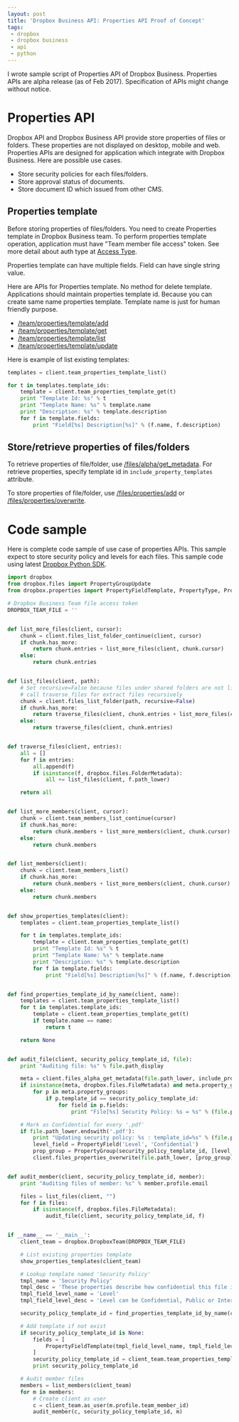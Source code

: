 ```yaml
---
layout: post
title: 'Dropbox Business API: Properties API Proof of Concept'
tags:
 - dropbox
 - dropbox business
 - api
 - python
---
```


I wrote sample script of Properties API of Dropbox Business. Properties APIs are alpha release (as of Feb 2017).
Specification of APIs might change without notice.

# Properties API

Dropbox API and Dropbox Business API provide store properties of files or folders.
These properties are not displayed on desktop, mobile and web.
Properties APIs are designed for application which integrate with Dropbox Business.
Here are possible use cases.

* Store security policies for each files/folders.
* Store approval status of documents.
* Store document ID which issued from other CMS.

## Properties template

Before storing properties of files/folders. You need to create Properties template in Dropbox Business team. To perform properties template operation, application must have "Team member file access" token. See more detail about auth type at [Access Type](https://www.dropbox.com/developers/documentation/http/teams#access-types).

Properties template can have multiple fields. Field can have single string value.

Here are APIs for Properties template. No method for delete template. Applications should maintain properties template id. Because you can create same name properties template. Template name is just for human friendly purpose.

* [/team/properties/template/add](https://www.dropbox.com/developers/documentation/http/teams#team-properties-template-add)
* [/team/properties/template/get](https://www.dropbox.com/developers/documentation/http/teams#team-properties-template-get)
* [/team/properties/template/list](https://www.dropbox.com/developers/documentation/http/teams#team-properties-template-list)
* [/team/properties/template/update](https://www.dropbox.com/developers/documentation/http/teams#team-properties-template-update)

Here is example of list existing templates:

```python
templates = client.team_properties_template_list()

for t in templates.template_ids:
    template = client.team_properties_template_get(t)
    print "Template Id: %s" % t
    print "Template Name: %s" % template.name
    print "Description: %s" % template.description
    for f in template.fields:
        print "Field[%s] Description[%s]" % (f.name, f.description)
```

## Store/retrieve properties of files/folders

To retrieve properties of file/folder, use [/files/alpha/get_metadata](https://www.dropbox.com/developers/documentation/http/documentation#files-alpha-get_metadata). For retrieve properties, specify template id in `include_property_templates` attribute. 

To store properties of file/folder, use [/files/properties/add](https://www.dropbox.com/developers/documentation/http/documentation#files-properties-add) or [/files/properties/overwrite](https://www.dropbox.com/developers/documentation/http/documentation#files-properties-overwrite).

# Code sample

Here is complete code sample of use case of properties APIs.
This sample expect to store security policy and levels for each files. This sample code using latest [Dropbox Python SDK](https://github.com/dropbox/dropbox-sdk-python).

```python
import dropbox
from dropbox.files import PropertyGroupUpdate
from dropbox.properties import PropertyFieldTemplate, PropertyType, PropertyField, PropertyGroup

# Dropbox Business Team file access token
DROPBOX_TEAM_FILE = ''


def list_more_files(client, cursor):
    chunk = client.files_list_folder_continue(client, cursor)
    if chunk.has_more:
        return chunk.entries + list_more_files(client, chunk.cursor)
    else:
        return chunk.entries


def list_files(client, path):
    # Set recursive=False because files under shared folders are not listed.
    # call traverse_files for extract files recursively
    chunk = client.files_list_folder(path, recursive=False)
    if chunk.has_more:
        return traverse_files(client, chunk.entries + list_more_files(client, chunk.cursor))
    else:
        return traverse_files(client, chunk.entries)


def traverse_files(client, entries):
    all = []
    for f in entries:
        all.append(f)
        if isinstance(f, dropbox.files.FolderMetadata):
            all += list_files(client, f.path_lower)

    return all


def list_more_members(client, cursor):
    chunk = client.team_members_list_continue(cursor)
    if chunk.has_more:
        return chunk.members + list_more_members(client, chunk.cursor)
    else:
        return chunk.members


def list_members(client):
    chunk = client.team_members_list()
    if chunk.has_more:
        return chunk.members + list_more_members(client, chunk.cursor)
    else:
        return chunk.members


def show_properties_templates(client):
    templates = client.team_properties_template_list()

    for t in templates.template_ids:
        template = client.team_properties_template_get(t)
        print "Template Id: %s" % t
        print "Template Name: %s" % template.name
        print "Description: %s" % template.description
        for f in template.fields:
            print "Field[%s] Description[%s]" % (f.name, f.description)


def find_properties_template_id_by_name(client, name):
    templates = client.team_properties_template_list()
    for t in templates.template_ids:
        template = client.team_properties_template_get(t)
        if template.name == name:
            return t

    return None


def audit_file(client, security_policy_template_id, file):
    print "Auditing file: %s" % file.path_display

    meta = client.files_alpha_get_metadata(file.path_lower, include_property_templates=[security_policy_template_id])
    if isinstance(meta, dropbox.files.FileMetadata) and meta.property_groups is not None:
        for p in meta.property_groups:
            if p.template_id == security_policy_template_id:
                for field in p.fields:
                    print "File[%s] Security Policy: %s = %s" % (file.path_display, field.name, field.value)

    # Mark as Confidential for every '.pdf'
    if file.path_lower.endswith('.pdf'):
        print "Updating security policy: %s : template_id=%s" % (file.path_display, security_policy_template_id)
        level_field = PropertyField('Level', 'Confidential')
        prop_group = PropertyGroup(security_policy_template_id, [level_field])
        client.files_properties_overwrite(file.path_lower, [prop_group])


def audit_member(client, security_policy_template_id, member):
    print "Auditing files of member: %s" % member.profile.email

    files = list_files(client, "")
    for f in files:
        if isinstance(f, dropbox.files.FileMetadata):
            audit_file(client, security_policy_template_id, f)


if __name__ == '__main__':
    client_team = dropbox.DropboxTeam(DROPBOX_TEAM_FILE)

    # List existing properties template
    show_properties_templates(client_team)

    # Lookup template named 'Security Policy'
    tmpl_name = 'Security Policy'
    tmpl_desc = 'These properties describe how confidential this file is.'
    tmpl_field_level_name = 'Level'
    tmpl_field_level_desc = 'Level can be Confidential, Public or Internal.'

    security_policy_template_id = find_properties_template_id_by_name(client_team, tmpl_name)

    # Add template if not exist
    if security_policy_template_id is None:
        fields = [
            PropertyFieldTemplate(tmpl_field_level_name, tmpl_field_level_desc, PropertyType.string)
        ]
        security_policy_template_id = client_team.team_properties_template_add(tmpl_name, tmpl_desc, fields)
        print security_policy_template_id

    # Audit member files
    members = list_members(client_team)
    for m in members:
        # Create client as user
        c = client_team.as_user(m.profile.team_member_id)
        audit_member(c, security_policy_template_id, m)
```